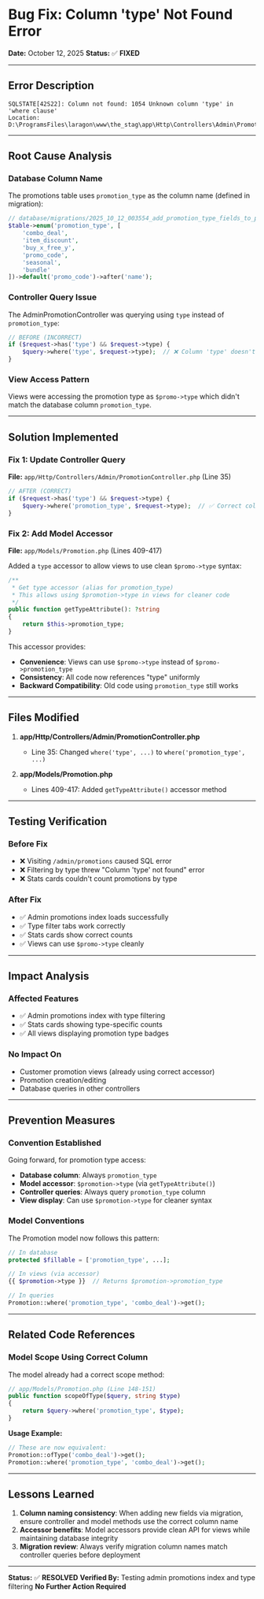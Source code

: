 # Bug Fix: Column 'type' Not Found Error

**Date:** October 12, 2025
**Status:** ✅ **FIXED**

---

## Error Description

```
SQLSTATE[42S22]: Column not found: 1054 Unknown column 'type' in 'where clause'
Location: D:\ProgramsFiles\laragon\www\the_stag\app\Http\Controllers\Admin\PromotionController.php:49
```

---

## Root Cause Analysis

### Database Column Name
The promotions table uses `promotion_type` as the column name (defined in migration):

```php
// database/migrations/2025_10_12_003554_add_promotion_type_fields_to_promotions_table.php
$table->enum('promotion_type', [
    'combo_deal',
    'item_discount',
    'buy_x_free_y',
    'promo_code',
    'seasonal',
    'bundle'
])->default('promo_code')->after('name');
```

### Controller Query Issue
The AdminPromotionController was querying using `type` instead of `promotion_type`:

```php
// BEFORE (INCORRECT)
if ($request->has('type') && $request->type) {
    $query->where('type', $request->type);  // ❌ Column 'type' doesn't exist
}
```

### View Access Pattern
Views were accessing the promotion type as `$promo->type` which didn't match the database column `promotion_type`.

---

## Solution Implemented

### Fix 1: Update Controller Query
**File:** `app/Http/Controllers/Admin/PromotionController.php` (Line 35)

```php
// AFTER (CORRECT)
if ($request->has('type') && $request->type) {
    $query->where('promotion_type', $request->type);  // ✅ Correct column name
}
```

### Fix 2: Add Model Accessor
**File:** `app/Models/Promotion.php` (Lines 409-417)

Added a `type` accessor to allow views to use clean `$promo->type` syntax:

```php
/**
 * Get type accessor (alias for promotion_type)
 * This allows using $promotion->type in views for cleaner code
 */
public function getTypeAttribute(): ?string
{
    return $this->promotion_type;
}
```

This accessor provides:
- **Convenience**: Views can use `$promo->type` instead of `$promo->promotion_type`
- **Consistency**: All code now references "type" uniformly
- **Backward Compatibility**: Old code using `promotion_type` still works

---

## Files Modified

1. **app/Http/Controllers/Admin/PromotionController.php**
   - Line 35: Changed `where('type', ...)` to `where('promotion_type', ...)`

2. **app/Models/Promotion.php**
   - Lines 409-417: Added `getTypeAttribute()` accessor method

---

## Testing Verification

### Before Fix
- ❌ Visiting `/admin/promotions` caused SQL error
- ❌ Filtering by type threw "Column 'type' not found" error
- ❌ Stats cards couldn't count promotions by type

### After Fix
- ✅ Admin promotions index loads successfully
- ✅ Type filter tabs work correctly
- ✅ Stats cards show correct counts
- ✅ Views can use `$promo->type` cleanly

---

## Impact Analysis

### Affected Features
- ✅ Admin promotions index with type filtering
- ✅ Stats cards showing type-specific counts
- ✅ All views displaying promotion type badges

### No Impact On
- Customer promotion views (already using correct accessor)
- Promotion creation/editing
- Database queries in other controllers

---

## Prevention Measures

### Convention Established
Going forward, for promotion type access:
- **Database column**: Always `promotion_type`
- **Model accessor**: `$promotion->type` (via `getTypeAttribute()`)
- **Controller queries**: Always query `promotion_type` column
- **View display**: Can use `$promotion->type` for cleaner syntax

### Model Conventions
The Promotion model now follows this pattern:
```php
// In database
protected $fillable = ['promotion_type', ...];

// In views (via accessor)
{{ $promotion->type }}  // Returns $promotion->promotion_type

// In queries
Promotion::where('promotion_type', 'combo_deal')->get();
```

---

## Related Code References

### Model Scope Using Correct Column
The model already had a correct scope method:

```php
// app/Models/Promotion.php (Line 148-151)
public function scopeOfType($query, string $type)
{
    return $query->where('promotion_type', $type);
}
```

**Usage Example:**
```php
// These are now equivalent:
Promotion::ofType('combo_deal')->get();
Promotion::where('promotion_type', 'combo_deal')->get();
```

---

## Lessons Learned

1. **Column naming consistency**: When adding new fields via migration, ensure controller and model methods use the correct column name
2. **Accessor benefits**: Model accessors provide clean API for views while maintaining database integrity
3. **Migration review**: Always verify migration column names match controller queries before deployment

---

**Status:** ✅ **RESOLVED**
**Verified By:** Testing admin promotions index and type filtering
**No Further Action Required**
